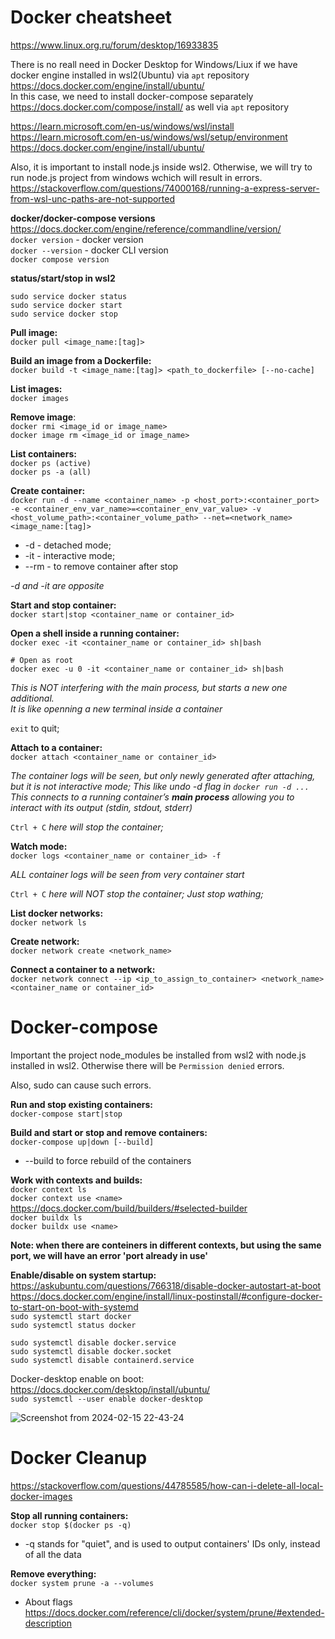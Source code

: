 # Docker cheatsheet

https://www.linux.org.ru/forum/desktop/16933835

There is no reall need in Docker Desktop for Windows/Liux if we have docker engine installed in wsl2(Ubuntu) via `apt` repository https://docs.docker.com/engine/install/ubuntu/ \
In this case, we need to install docker-compose separately https://docs.docker.com/compose/install/ as well via `apt` repository

https://learn.microsoft.com/en-us/windows/wsl/install \
https://learn.microsoft.com/en-us/windows/wsl/setup/environment \
https://docs.docker.com/engine/install/ubuntu/

Also, it is important to install node.js inside wsl2. Otherwise, we will try to run node.js project from windows wchich will result in errors.\
https://stackoverflow.com/questions/74000168/running-a-express-server-from-wsl-unc-paths-are-not-supported

__docker/docker-compose versions__\
https://docs.docker.com/engine/reference/commandline/version/ \
`docker version` - docker version\
`docker --version` - docker CLI version\
`docker compose version`

__status/start/stop in wsl2__

`sudo service docker status`\
`sudo service docker start`\
`sudo service docker stop`

__Pull image:__\
`docker pull <image_name:[tag]>`

__Build an image from a Dockerfile:__\
`docker build -t <image_name:[tag]> <path_to_dockerfile> [--no-cache]`

__List images:__\
`docker images`

__Remove image__:\
`docker rmi <image_id or image_name>`\
`docker image rm <image_id or image_name>`

__List containers:__\
`docker ps (active)`\
`docker ps -a (all)`

__Create container:__\
`docker run -d --name <container_name> -p <host_port>:<container_port> -e <container_env_var_name>=<container_env_var_value> -v <host_volume_path>:<container_volume_path> --net=<network_name> <image_name:[tag]>`

- -d - detached mode;
- -it - interactive mode;
- --rm - to remove container after stop

_-d and -it are opposite_

__Start and stop container:__\
`docker start|stop <container_name or container_id>`

__Open a shell inside a running container:__\
`docker exec -it <container_name or container_id> sh|bash`
```
# Open as root
docker exec -u 0 -it <container_name or container_id> sh|bash
```

_This is NOT interfering with the main process, but starts a new one additional._\
_It is like openning a new terminal inside a container_

`exit` to quit;

__Attach to a container:__\
`docker attach <container_name or container_id>`

_The container logs will be seen, but only newly generated after attaching, but it is not interactive mode; This like undo -d flag in `docker run -d ...`_\
_This connects to a running container’s __main process__ allowing you to interact with its output (stdin, stdout, stderr)_

`Ctrl + C` _here will stop the container;_

__Watch mode:__\
`docker logs <container_name or container_id> -f`

_ALL container logs will be seen from very container start_

`Ctrl + C` _here will NOT stop the container; Just stop wathing;_

__List docker networks:__\
`docker network ls`

__Create network:__\
`docker network create <network_name>`

__Connect a container to a network:__\
`docker network connect --ip <ip_to_assign_to_container> <network_name> <container_name or container_id>`

# Docker-compose

Important the project node_modules be installed from wsl2 with node.js installed in wsl2.
Otherwise there will be `Permission denied` errors.

Also, sudo can cause such errors.

__Run and stop existing containers:__\
`docker-compose start|stop`

__Build and start or stop and remove containers:__\
`docker-compose up|down [--build]`

- --build to force rebuild of the containers

__Work with contexts and builds:__\
`docker context ls`\
`docker context use <name>`\
https://docs.docker.com/build/builders/#selected-builder \
`docker buildx ls`\
`docker buildx use <name>`

__Note: when there are conteiners in different contexts, but using the same port, we will have an error 'port already in use'__

__Enable/disable on system startup:__\
https://askubuntu.com/questions/766318/disable-docker-autostart-at-boot \
https://docs.docker.com/engine/install/linux-postinstall/#configure-docker-to-start-on-boot-with-systemd \
`sudo systemctl start docker`\
`sudo systemctl status docker`

`sudo systemctl disable docker.service`\
`sudo systemctl disable docker.socket`\
`sudo systemctl disable containerd.service`

Docker-desktop enable on boot: https://docs.docker.com/desktop/install/ubuntu/ \
`sudo systemctl --user enable docker-desktop`

![Screenshot from 2024-02-15 22-43-24](https://github.com/VIK2395/docker_commands/assets/50545334/a3c853e3-92f2-41d0-b578-a22c65dec244)

# Docker Cleanup

https://stackoverflow.com/questions/44785585/how-can-i-delete-all-local-docker-images

__Stop all running containers:__\
`docker stop $(docker ps -q)`

- -q stands for "quiet", and is used to output containers' IDs only, instead of all the data

__Remove everything:__\
`docker system prune -a --volumes`

- About flags https://docs.docker.com/reference/cli/docker/system/prune/#extended-description
